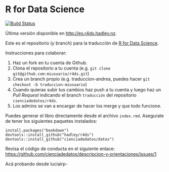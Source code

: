 # R for Data Science

[![Build Status](https://travis-ci.org/pachamaltese/r4ds.svg?branch=traduccion)](https://travis-ci.org/pachamaltese/r4ds)

Última versión disponible en http://es.r4ds.hadley.nz.

Este es el repositorio (y branch) para la traducción de [R for Data Science](http://r4ds.had.co.nz).

Instrucciones para colaborar:
1. Haz un fork en tu cuenta de Github.
2. Clona el repositorio a tu cuenta (e.g. `git clone git@github.com:miusuario/r4ds.git`)
3. Crea un branch propio (e.g. traduccion-andrea, puedes hacer `git checkout -b traduccion-miusuario`)
4. Cuando quieras subir tus cambios haz push a tu cuenta y luego haz un *Pull Request* indicando el branch `traducción` del repositorio `cienciadedatos/r4ds`.
5. Los admins se van a encargar de hacer los merge y que todo funcione.

Puedes generar el libro directamente desde el archivo `index.rmd`. Asegurate de tener los siguientes paquetes instalados:

```{r}
install.packages("bookdown")
devtools::install_github("hadley/r4ds")
devtools::install_github("cienciadedatos/datos")
```
Revisa el código de conducta en el siguiente enlace: https://github.com/cienciadedatos/descripcion-y-orientaciones/issues/1

Acá probando desde luciairp-
